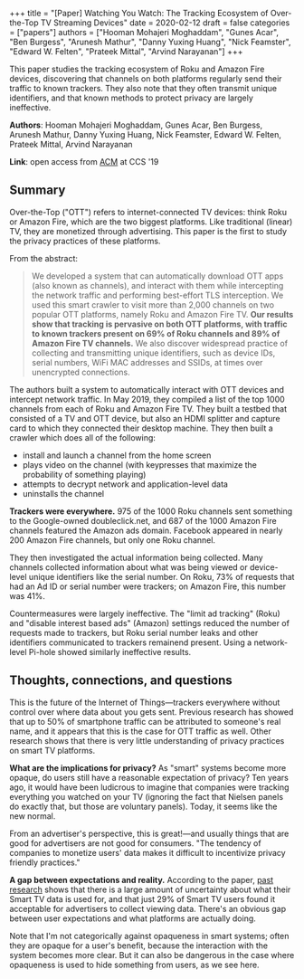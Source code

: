 +++
title = "[Paper] Watching You Watch: The Tracking Ecosystem of Over-the-Top TV Streaming Devices"
date = 2020-02-12
draft = false
categories = ["papers"]
authors = ["Hooman Mohajeri Moghaddam", "Gunes Acar", "Ben Burgess", "Arunesh Mathur", "Danny Yuxing Huang", "Nick Feamster", "Edward W. Felten", "Prateek Mittal", "Arvind Narayanan"]
+++

This paper studies the tracking ecosystem of Roku and Amazon Fire devices, discovering that channels on both platforms regularly send their traffic to known trackers. They also note that they often transmit unique identifiers, and that known methods to protect privacy are largely ineffective.

<!--more-->

**Authors**: Hooman Mohajeri Moghaddam, Gunes Acar, Ben Burgess, Arunesh Mathur, Danny Yuxing Huang, Nick Feamster, Edward W. Felten, Prateek Mittal, Arvind Narayanan

**Link**: open access from [ACM](https://dl.acm.org/doi/10.1145/3319535.3354198) at CCS '19

## Summary
Over-the-Top ("OTT") refers to internet-connected TV devices: think Roku or Amazon Fire, which are the two biggest platforms. Like traditional (linear) TV, they are monetized through advertising. This paper is the first to study the privacy practices of these platforms.

From the abstract:

> We developed a system that can automatically download OTT apps (also known as channels), and interact with them while intercepting the network traffic and performing best-effort TLS interception. We used this smart crawler to visit more than 2,000 channels on two popular OTT platforms, namely Roku and Amazon Fire TV. **Our results show that tracking is pervasive on both OTT platforms, with traffic to known trackers present on 69% of Roku channels and 89% of Amazon Fire TV channels.** We also discover widespread practice of collecting and transmitting unique identifiers, such as device IDs, serial numbers, WiFi MAC addresses and SSIDs, at times over unencrypted connections.

The authors built a system to automatically interact with OTT devices and intercept network traffic. In May 2019, they compiled a list of the top 1000 channels from each of Roku and Amazon Fire TV. They built a testbed that consisted of a TV and OTT device, but also an HDMI splitter and capture card to which they connected their desktop machine. They then built a crawler which does all of the following:

 * install and launch a channel from the home screen
 * plays video on the channel (with keypresses that maximize the probability of something playing)
 * attempts to decrypt network and application-level data
 * uninstalls the channel

**Trackers were everywhere.** 975 of the 1000 Roku channels sent something to the Google-owned doubleclick.net, and 687 of the 1000 Amazon Fire channels featured the Amazon ads domain. Facebook appeared in nearly 200 Amazon Fire channels, but only one Roku channel.

They then investigated the actual information being collected. Many channels collected information about what was being viewed or device-level unique identifiers like the serial number. On Roku, 73% of requests that had an Ad ID or serial number were trackers; on Amazon Fire, this number was 41%.

Countermeasures were largely ineffective. The "limit ad tracking" (Roku) and "disable interest based ads" (Amazon) settings reduced the number of requests made to trackers, but Roku serial number leaks and other identifiers communicated to trackers remainend present. Using a network-level Pi-hole showed similarly ineffective results.


## Thoughts, connections, and questions
This is the future of the Internet of Things—trackers everywhere without control over where data about you gets sent. Previous research has showed that up to 50% of smartphone traffic can be attributed to someone's real name, and it appears that this is the case for OTT traffic as well. Other research shows that there is very little understanding of privacy practices on smart TV platforms.

**What are the implications for privacy?** As "smart" systems become more opaque, do users still have a reasonable expectation of privacy? Ten years ago, it would have been ludicrous to imagine that companies were tracking everything you watched on your TV (ignoring the fact that Nielsen panels do exactly that, but those are voluntary panels). Today, it seems like the new normal.

From an advertiser's perspective, this is great!—and usually things that are good for advertisers are not good for consumers. "The tendency of companies to monetize users' data makes it difficult to incentivize privacy friendly practices."

**A gap between expectations and reality.** According to the paper, [past research](https://blues.cs.berkeley.edu/blog/2018/06/12/what-cant-data-be-used-for-privacy-expectations-about-smart-tvs-in-the-u-s-eurousec-18/) shows that there is a large amount of uncertainty about what their Smart TV data is used for, and that just 29% of Smart TV users found it acceptable for advertisers to collect viewing data. There's an obvious gap between user expectations and what platforms are actually doing.

Note that I'm not categorically against opaqueness in smart systems; often they are opaque for a user's benefit, because the interaction with the system becomes more clear. But it can also be dangerous in the case where opaqueness is used to hide something from users, as we see here.

